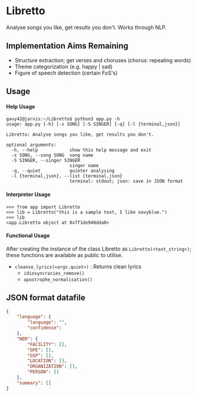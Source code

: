 # Libretto
Analyse songs you like, get results you don't. Works through NLP.

## Implementation Aims Remaining

- Structure extraction; get verses and choruses (chorus: repeating words)
- Theme categorization (e.g. happy | sad)
- Figure of speech detection (certain FoS's)

## Usage

#### Help Usage
```console
gavy42@jarvis:~/Libretto$ python3 app.py -h
usage: app.py [-h] [-s SONG] [-S SINGER] [-q] [-l {terminal,json}]

Libretto: Analyse songs you like, get results you don't.

optional arguments:
  -h, --help            show this help message and exit
  -s SONG, --song SONG  song name
  -S SINGER, --singer SINGER
                        singer name
  -q, --quiet           quieter analysing
  -l {terminal,json}, --list {terminal,json}
                        terminal: stdout; json: save in JSON format
```

#### Interpreter Usage

```python3
>>> from app import Libretto
>>> lib = Libretto("this is a sample text, I like navyblue.")
>>> lib
<app.Libretto object at 0x7f1de940dda0>
```

#### Functional Usage

After creating the instance of the class Libretto as `Libretto(<text_string>)`; these functions are available as public to utilise.

- `cleanse_lyrics(<args.quiet>)` : Returns clean lyrics
	- `idiosyncracies_remove()`
	- `apostrophe_normalisation()`

## JSON format datafile

```json
{
    "language": {
        "language": "",
        "confidence":
    },
    "NER": {
        "FACILITY": [],
        "GPE": [],
        "GSP": [],
        "LOCATION": [],
        "ORGANIZATION": [],
        "PERSON": []
    },
    "summary": []
}
```